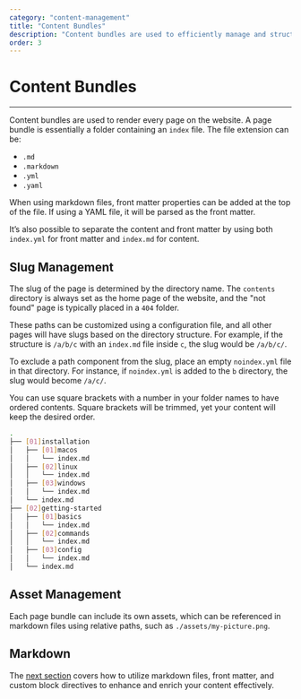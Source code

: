 ```yaml
---
category: "content-management"
title: "Content Bundles"
description: "Content bundles are used to efficiently manage and structure content"
order: 3
---
```


# Content Bundles
---

Content bundles are used to render every page on the website. A page bundle is essentially a folder containing an `index` file. The file extension can be:

- `.md`
- `.markdown`
- `.yml`
- `.yaml`

When using markdown files, front matter properties can be added at the top of the file. If using a YAML file, it will be parsed as the front matter.

It’s also possible to separate the content and front matter by using both `index.yml` for front matter and `index.md` for content.

## Slug Management

The slug of the page is determined by the directory name. The `contents` directory is always set as the home page of the website, and the "not found" page is typically placed in a `404` folder.

These paths can be customized using a configuration file, and all other pages will have slugs based on the directory structure. For example, if the structure is `/a/b/c` with an `index.md` file inside `c`, the slug would be `/a/b/c/`.

To exclude a path component from the slug, place an empty `noindex.yml` file in that directory. For instance, if `noindex.yml` is added to the `b` directory, the slug would become `/a/c/`.

You can use square brackets with a number in your folder names to have ordered contents. Square brackets will be trimmed, yet your content will keep the desired order.

```sh
.
├── [01]installation
│   ├── [01]macos
│   │   └── index.md
│   ├── [02]linux
│   │   └── index.md
│   ├── [03]windows
│   │   └── index.md
│   └── index.md
├── [02]getting-started
│   ├── [01]basics
│   │   └── index.md
│   ├── [02]commands
│   │   └── index.md
│   ├── [03]config
│   │   └── index.md
│   └── index.md
```

## Asset Management

Each page bundle can include its own assets, which can be referenced in markdown files using relative paths, such as `./assets/my-picture.png`.

## Markdown

The [next section](/docs/content-management/markdown/) covers how to utilize markdown files, front matter, and custom block directives to enhance and enrich your content effectively.
